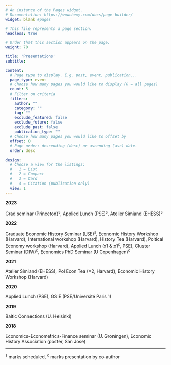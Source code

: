 ```yaml
---
# An instance of the Pages widget.
# Documentation: https://wowchemy.com/docs/page-builder/
widget: blank #pages

# This file represents a page section.
headless: true

# Order that this section appears on the page.
weight: 70

title: 'Presentations'
subtitle:

content:
  # Page type to display. E.g. post, event, publication...
  page_type: event
  # Choose how many pages you would like to display (0 = all pages)
  count: 5
  # Filter on criteria
  filters:
    author: ""
    category: ""
    tag: ""
    exclude_featured: false
    exclude_future: false
    exclude_past: false
    publication_type: ""
  # Choose how many pages you would like to offset by
  offset: 0
  # Page order: descending (desc) or ascending (asc) date.
  order: desc

design:
  # Choose a view for the listings:
  #   1 = List
  #   2 = Compact
  #   3 = Card
  #   4 = Citation (publication only)
  view: 1
---
```

**2023**

Grad seminar (Princeton)<sup>s</sup>, Applied Lunch (PSE)<sup>s</sup>, Atelier Simiand (EHESS)<sup>s</sup>

**2022**

Graduate Economic History Seminar (LSE)<sup>s</sup>,
Economic History Workshop (Harvard), International workshop (Harvard), History Tea (Harvard), Poltical Economy workshop (Harvard),
Applied Lunch (x1 & x1<sup>c</sup>, PSE),
Cluster Seminar (DIW)<sup>c</sup>, Economics PhD Seminar (U Copenhagen)<sup>c</sup>

**2021**

Atelier Simiand (EHESS), Pol Econ Tea (×2, Harvard), Economic History Workshop (Harvard)

**2020**

Applied Lunch (PSE), GSIE (PSE/Université Paris 1)

**2019**

Baltic Connections (U. Helsinki)

**2018**

Economics-Econometrics-Finance seminar (U. Groningen), Economic History Association (poster, San
Jose)
_____

<sup>s</sup> marks scheduled, <sup>c</sup> marks presentation by co-author


